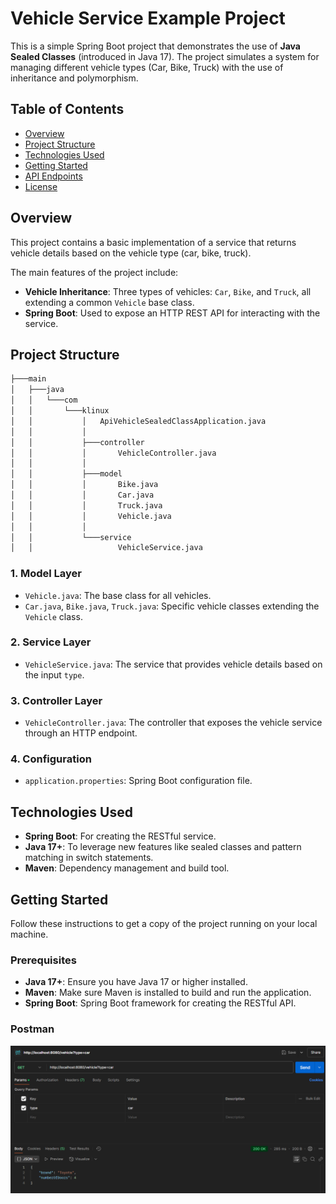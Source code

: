 # Vehicle Service Example Project

This is a simple Spring Boot project that demonstrates the use of **Java Sealed Classes** (introduced in Java 17). The project simulates a system for managing different vehicle types (Car, Bike, Truck) with the use of inheritance and polymorphism.

## Table of Contents

- [Overview](#overview)
- [Project Structure](#project-structure)
- [Technologies Used](#technologies-used)
- [Getting Started](#getting-started)
- [API Endpoints](#api-endpoints)
- [License](#license)

## Overview

This project contains a basic implementation of a service that returns vehicle details based on the vehicle type (car, bike, truck). 

The main features of the project include:

- **Vehicle Inheritance**: Three types of vehicles: `Car`, `Bike`, and `Truck`, all extending a common `Vehicle` base class.
- **Spring Boot**: Used to expose an HTTP REST API for interacting with the service.

## Project Structure
```sh
├───main
│   ├───java
│   │   └───com
│   │       └───klinux
│   │           │   ApiVehicleSealedClassApplication.java
│   │           │
│   │           ├───controller
│   │           │       VehicleController.java
│   │           │
│   │           ├───model
│   │           │       Bike.java
│   │           │       Car.java
│   │           │       Truck.java
│   │           │       Vehicle.java
│   │           │
│   │           └───service
│   │                   VehicleService.java
```

### 1. **Model Layer**
- `Vehicle.java`: The base class for all vehicles.
- `Car.java`, `Bike.java`, `Truck.java`: Specific vehicle classes extending the `Vehicle` class.

### 2. **Service Layer**
- `VehicleService.java`: The service that provides vehicle details based on the input `type`.

### 3. **Controller Layer**
- `VehicleController.java`: The controller that exposes the vehicle service through an HTTP endpoint.

### 4. **Configuration**
- `application.properties`: Spring Boot configuration file.

## Technologies Used

- **Spring Boot**: For creating the RESTful service.
- **Java 17+**: To leverage new features like sealed classes and pattern matching in switch statements.
- **Maven**: Dependency management and build tool.

## Getting Started

Follow these instructions to get a copy of the project running on your local machine.

### Prerequisites

- **Java 17+**: Ensure you have Java 17 or higher installed.
- **Maven**: Make sure Maven is installed to build and run the application.
- **Spring Boot**: Spring Boot framework for creating the RESTful API.

### Postman
![Postman](https://github.com/klintfox/java/blob/main/api-vehicle-sealed-class/src/main/resources/images/1.PNG)